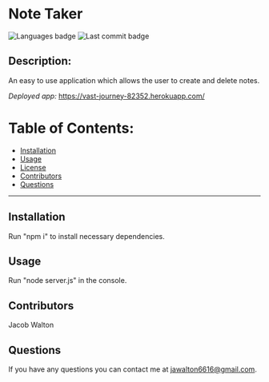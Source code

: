 # Note Taker

![Languages badge](https://img.shields.io/github/languages/count/jawalton6616/note-taker)
![Last commit badge](https://img.shields.io/github/last-commit/jawalton6616/note-taker)

## Description:

An easy to use application which allows the user to create and delete notes.

_Deployed app:_ https://vast-journey-82352.herokuapp.com/
# Table of Contents:

- [Installation ](#installation)
- [Usage](#usage)
- [License](#license)
- [Contributors](#contributors)
- [Questions](#questions)

---

## Installation

Run "npm i" to install necessary dependencies.

## Usage

Run "node server.js" in the console.

## Contributors

Jacob Walton

## Questions

If you have any questions you can contact me at jawalton6616@gmail.com.
